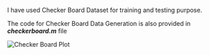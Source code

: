 I have used Checker Board Dataset for training and testing purpose.

The code for Checker Board Data Generation is also provided in ***checkerboard.m*** file

![Checker Board Plot](https://drive.google.com/file/d/1M8QfHPRxDv_-x8l1Q4yV_Nf35cPAqcLb/view?usp=share_link)
